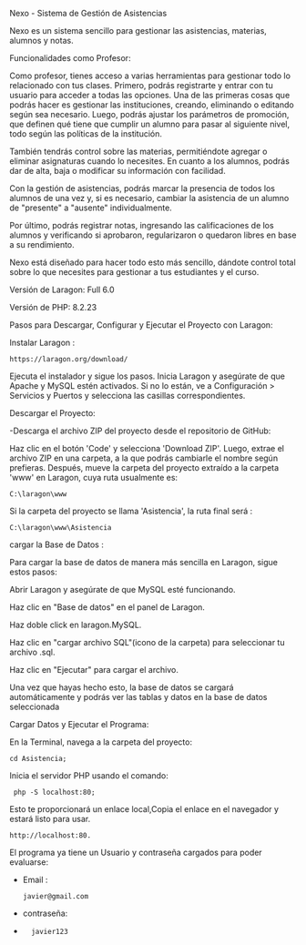 Nexo - Sistema de Gestión de Asistencias


Nexo es un sistema sencillo para gestionar las asistencias, materias, alumnos y notas. 

 
 Funcionalidades como Profesor:

 
Como profesor, tienes acceso a varias herramientas para gestionar todo lo relacionado con tus clases. Primero, podrás registrarte y entrar con tu usuario para acceder a todas las opciones. Una de las primeras cosas que podrás hacer es gestionar las instituciones, creando, eliminando o editando según sea necesario. Luego, podrás ajustar los parámetros de promoción, que definen qué tiene que cumplir un alumno para pasar al siguiente nivel, todo según las políticas de la institución.


También tendrás control sobre las materias, permitiéndote agregar o eliminar asignaturas cuando lo necesites. En cuanto a los alumnos, podrás dar de alta, baja o modificar su información con facilidad.


Con la gestión de asistencias, podrás marcar la presencia de todos los alumnos de una vez y, si es necesario, cambiar la asistencia de un alumno de "presente" a "ausente" individualmente.

Por último, podrás registrar notas, ingresando las calificaciones de los alumnos y verificando si aprobaron, regularizaron o quedaron libres en base a su rendimiento.

Nexo está diseñado para hacer todo esto más sencillo, dándote control total sobre lo que necesites para gestionar a tus estudiantes y el curso.



Versión de Laragon: Full 6.0


Versión de PHP: 8.2.23



Pasos para Descargar, Configurar y Ejecutar el Proyecto con Laragon:


Instalar Laragon :
    
    https://laragon.org/download/
Ejecuta el instalador y sigue los pasos.
Inicia Laragon y asegúrate de que Apache y MySQL estén activados. Si no lo están, ve a Configuración > Servicios y Puertos y selecciona las casillas correspondientes.


 
Descargar el Proyecto:



  -Descarga el archivo ZIP del proyecto desde el repositorio de GitHub:

  
Haz clic en el botón 'Code' y selecciona 'Download ZIP'. Luego, extrae el archivo ZIP en una carpeta, a la que podrás cambiarle el nombre según prefieras. Después, mueve la carpeta del proyecto extraído a la carpeta 'www' en Laragon, cuya ruta usualmente es:
    
    C:\laragon\www
  Si la carpeta del proyecto se llama 'Asistencia', la ruta final será :
  
    C:\laragon\www\Asistencia
    
cargar la Base de Datos :

Para cargar la base de datos de manera más sencilla en Laragon, sigue estos pasos:

Abrir Laragon y asegúrate de que MySQL esté funcionando.


Haz clic en "Base de datos" en el panel de Laragon.


Haz doble click en laragon.MySQL.


Haz clic en "cargar archivo SQL"(icono de la carpeta) para seleccionar tu archivo .sql.


Haz clic en "Ejecutar" para cargar el archivo.

Una vez que hayas hecho esto, la base de datos se cargará automáticamente y podrás ver las tablas y datos en la base de datos seleccionada



 
  
Cargar Datos y Ejecutar el Programa:


En la Terminal, navega a la carpeta del proyecto:
    
    cd Asistencia;
  Inicia el servidor PHP usando el comando:  
     
     php -S localhost:80;
  Esto te proporcionará un enlace local,Copia el enlace en el navegador y estará listo para usar. 
   
   
    http://localhost:80. 


El programa ya tiene un Usuario y contraseña cargados para poder evaluarse:  
 - Email :

       javier@gmail.com
 - contraseña:
 -       javier123
